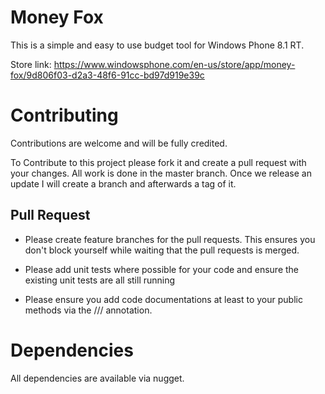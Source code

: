 # Money Fox

This is a simple and easy to use budget tool for Windows Phone 8.1 RT.

Store link: https://www.windowsphone.com/en-us/store/app/money-fox/9d806f03-d2a3-48f6-91cc-bd97d919e39c

# Contributing

Contributions are welcome and will be fully credited.

To Contribute to this project please fork it and create a pull request with your changes. All work is done in the master branch. Once we release an update I will create a branch and afterwards a tag of it.

## Pull Request ##

- Please create feature branches for the pull requests. This ensures you don't block yourself while waiting that the pull requests is merged.

- Please add unit tests where possible for your code and ensure the existing unit tests are all still running

- Please ensure you add code documentations at least to your public methods via the /// annotation.

# Dependencies

All dependencies are available via nugget.

